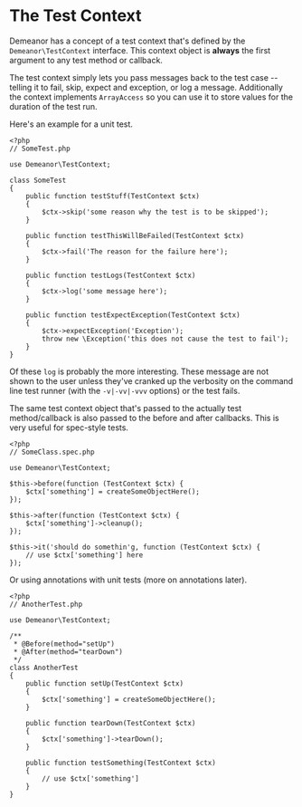 # The Test Context

Demeanor has a concept of a test context that's defined by the
`Demeanor\TestContext` interface. This context object is **always** the first
argument to any test method or callback.

The test context simply lets you pass messages back to the test case -- telling
it to fail, skip, expect and exception, or log a message. Additionally the
context implements `ArrayAccess` so you can use it to store values for the
duration of the test run.

Here's an example for a unit test.

    <?php
    // SomeTest.php

    use Demeanor\TestContext;

    class SomeTest
    {
        public function testStuff(TestContext $ctx)
        {
            $ctx->skip('some reason why the test is to be skipped');
        }

        public function testThisWillBeFailed(TestContext $ctx)
        {
            $ctx->fail('The reason for the failure here');
        }

        public function testLogs(TestContext $ctx)
        {
            $ctx->log('some message here');
        }

        public function testExpectException(TestContext $ctx)
        {
            $ctx->expectException('Exception');
            throw new \Exception('this does not cause the test to fail');
        }
    }

Of these `log` is probably the more interesting. These message are not shown to
the user unless they've cranked up the verbosity on the command line test runner
(with the `-v|-vv|-vvv` options) or the test fails.

The same test context object that's passed to the actually test method/callback
is also passed to the before and after callbacks. This is very useful for
spec-style tests.

    <?php
    // SomeClass.spec.php

    use Demeanor\TestContext;

    $this->before(function (TestContext $ctx) {
        $ctx['something'] = createSomeObjectHere();
    });

    $this->after(function (TestContext $ctx) {
        $ctx['something']->cleanup();
    });

    $this->it('should do somethin'g, function (TestContext $ctx) {
        // use $ctx['something'] here
    });

Or using annotations with unit tests (more on annotations later).

    <?php
    // AnotherTest.php

    use Demeanor\TestContext;

    /**
     * @Before(method="setUp")
     * @After(method="tearDown")
     */
    class AnotherTest
    {
        public function setUp(TestContext $ctx)
        {
            $ctx['something'] = createSomeObjectHere();
        }

        public function tearDown(TestContext $ctx)
        {
            $ctx['something']->tearDown();
        }

        public function testSomething(TestContext $ctx)
        {
            // use $ctx['something']
        }
    }
